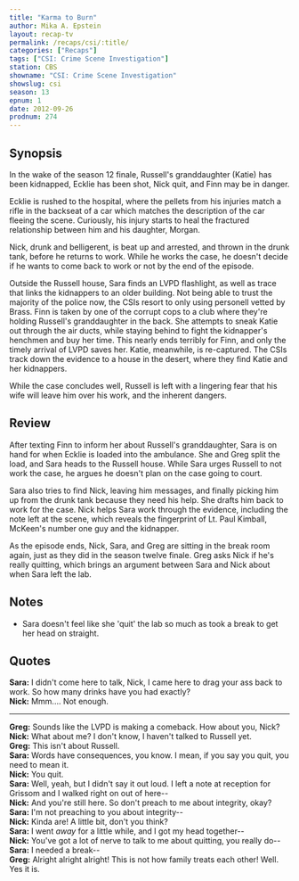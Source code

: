 ```yaml
---
title: "Karma to Burn"
author: Mika A. Epstein
layout: recap-tv
permalink: /recaps/csi/:title/
categories: ["Recaps"]
tags: ["CSI: Crime Scene Investigation"]
station: CBS
showname: "CSI: Crime Scene Investigation"
showslug: csi
season: 13  
epnum: 1  
date: 2012-09-26  
prodnum: 274  
---
```


## Synopsis

In the wake of the season 12 finale, Russell's granddaughter (Katie) has been kidnapped, Ecklie has been shot, Nick quit, and Finn may be in danger.

Ecklie is rushed to the hospital, where the pellets from his injuries match a rifle in the backseat of a car which matches the description of the car fleeing the scene. Curiously, his injury starts to heal the fractured relationship between him and his daughter, Morgan.

Nick, drunk and belligerent, is beat up and arrested, and thrown in the drunk tank, before he returns to work. While he works the case, he doesn't decide if he wants to come back to work or not by the end of the episode.

Outside the Russell house, Sara finds an LVPD flashlight, as well as trace that links the kidnappers to an older building. Not being able to trust the majority of the police now, the CSIs resort to only using personell vetted by Brass. Finn is taken by one of the corrupt cops to a club where they're holding Russell's granddaughter in the back. She attempts to sneak Katie out through the air ducts, while staying behind to fight the kidnapper's henchmen and buy her time. This nearly ends terribly for Finn, and only the timely arrival of LVPD saves her. Katie, meanwhile, is re-captured. The CSIs track down the evidence to a house in the desert, where they find Katie and her kidnappers.

While the case concludes well, Russell is left with a lingering fear that his wife will leave him over his work, and the inherent dangers.

## Review

After texting Finn to inform her about Russell's granddaughter, Sara is on hand for when Ecklie is loaded into the ambulance. She and Greg split the load, and Sara heads to the Russell house. While Sara urges Russell to not work the case, he argues he doesn't plan on the case going to court.

Sara also tries to find Nick, leaving him messages, and finally picking him up from the drunk tank because they need his help. She drafts him back to work for the case. Nick helps Sara work through the evidence, including the note left at the scene, which reveals the fingerprint of Lt. Paul Kimball, McKeen's number one guy and the kidnapper.

As the episode ends, Nick, Sara, and Greg are sitting in the break room again, just as they did in the season twelve finale. Greg asks Nick if he's really quitting, which brings an argument between Sara and Nick about when Sara left the lab.

## Notes

* Sara doesn't feel like she 'quit' the lab so much as took a break to get her head on straight.

## Quotes

**Sara:** I didn't come here to talk, Nick, I came here to drag your ass back to work. So how many drinks have you had exactly?  
**Nick:** Mmm.... Not enough.

- - -

**Greg:** Sounds like the LVPD is making a comeback. How about you, Nick?  
**Nick:** What about me? I don't know, I haven't talked to Russell yet.  
**Greg:** This isn't about Russell.  
**Sara:** Words have consequences, you know. I mean, if you say you quit, you need to mean it.  
**Nick:** You quit.  
**Sara:** Well, yeah, but I didn't say it out loud. I left a note at reception for Grissom and I walked right on out of here--  
**Nick:** And you're still here. So don't preach to me about integrity, okay?  
**Sara:** I'm not preaching to you about integrity--  
**Nick:** Kinda are! A little bit, don't you think?  
**Sara:** I went *away* for a little while, and I got my head together--  
**Nick:** You've got a lot of nerve to talk to me about quitting, you really do--  
**Sara:** I needed a break--  
**Greg:** Alright alright alright! This is not how family treats each other! Well. Yes it is.

